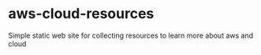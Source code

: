 # aws-cloud-resources
Simple static web site for collecting resources to learn more about aws and cloud
